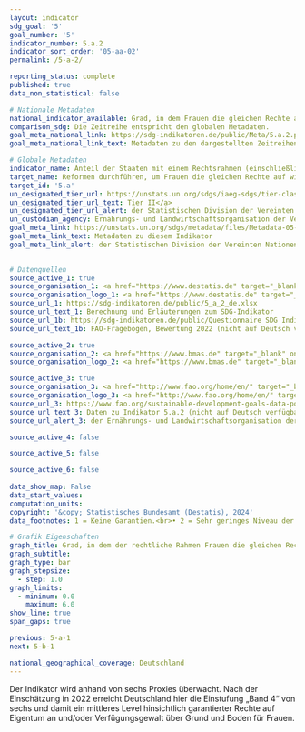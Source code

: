 ```yaml
---
layout: indicator    
sdg_goal: '5'    
goal_number: '5'    
indicator_number: 5.a.2    
indicator_sort_order: '05-aa-02'    
permalink: /5-a-2/    

reporting_status: complete    
published: true    
data_non_statistical: false    

# Nationale Metadaten    
national_indicator_available: Grad, in dem Frauen die gleichen Rechte auf Eigentum an und/oder Verfügungsgewalt über Grund und Boden garantiert wird    
comparison_sdg: Die Zeitreihe entspricht den globalen Metadaten.    
goal_meta_national_link: https://sdg-indikatoren.de/public/Meta/5.a.2.pdf
goal_meta_national_link_text: Metadaten zu den dargestellten Zeitreihen    

# Globale Metadaten    
indicator_name: Anteil der Staaten mit einem Rechtsrahmen (einschließlich Gewohnheitsrecht), der Frauen die gleichen Rechte auf Eigentum an und/oder Verfügungsgewalt über Grund und Boden garantiert    
target_name: Reformen durchführen, um Frauen die gleichen Rechte auf wirtschaftliche Ressourcen sowie Zugang zu Grundeigentum und zur Verfügungsgewalt über Grund und Boden und sonstige Vermögensformen, zu Finanzdienstleistungen, Erbschaften und natürlichen Ressourcen zu verschaffen, im Einklang mit den nationalen Rechtsvorschriften    
target_id: '5.a'    
un_designated_tier_url: https://unstats.un.org/sdgs/iaeg-sdgs/tier-classification/'    
un_designated_tier_url_text: Tier II</a>    
un_designated_tier_url_alert: der Statistischen Division der Vereinten Nationen    
un_custodian_agency: Ernährungs- und Landwirtschaftsorganisation der Vereinten Nationen (FAO)    
goal_meta_link: https://unstats.un.org/sdgs/metadata/files/Metadata-05-0A-02.pdf    
goal_meta_link_text: Metadaten zu diesem Indikator    
goal_meta_link_alert: der Statistischen Division der Vereinten Nationen    
    

# Datenquellen
source_active_1: true
source_organisation_1: <a href="https://www.destatis.de" target="_blank"> Statistisches Bundesamt (Destatis) </a>
source_organisation_logo_1: <a href="https://www.destatis.de" target="_blank"><img src="https://sdg-indikatoren.de/public/OrgImgDe/destatis.png" alt="Logo destatis" style="height:60px; width:148px"/></a>
source_url_1: https://sdg-indikatoren.de/public/5_a_2_de.xlsx
source_url_text_1: Berechnung und Erläuterungen zum SDG-Indikator
source_url_1b: https://sdg-indikatoren.de/public/Questionnaire SDG Indicator 5.a.2.pdf
source_url_text_1b: FAO-Fragebogen, Bewertung 2022 (nicht auf Deutsch verfügbar)

source_active_2: true
source_organisation_2: <a href="https://www.bmas.de" target="_blank" onclick="return confirm_alert('des Bundesministeriums für Arbeit und Soziales','De');"> Bundesministerium für Arbeit und Soziales (BMAS) </a>
source_organisation_logo_2: <a href="https://www.bmas.de" target="_blank" onclick="return confirm_alert('des Bundesministeriums für Arbeit und Soziales','De');"><img src="https://sdg-indikatoren.de/public/OrgImgDe/bmas.png" alt="Logo bmas" style="height:60px; width:148px"/></a>

source_active_3: true
source_organisation_3: <a href="http://www.fao.org/home/en/" target="_blank" onclick="return confirm_alert('der Ernährungs- und Landwirtschaftsorganisation der Vereinten Nationen','De');"> Ernährungs- und Landwirtschaftsorganisation der Vereinten Nationen </a>
source_organisation_logo_3: <a href="http://www.fao.org/home/en/" target="_blank" onclick="return confirm_alert('der Ernährungs- und Landwirtschaftsorganisation der Vereinten Nationen','De');"><img src="https://sdg-indikatoren.de/public/OrgImgDe/fao.png" alt="Logo fao" style="height:60px; width:148px"/></a>
source_url_3: https://www.fao.org/sustainable-development-goals-data-portal/data/indicators/5a2-women-s-equal-rights-to-land-ownership/en
source_url_text_3: Daten zu Indikator 5.a.2 (nicht auf Deutsch verfügbar)
source_url_alert_3: der Ernährungs- und Landwirtschaftsorganisation der Vereinten Nationen

source_active_4: false

source_active_5: false

source_active_6: false
    
data_show_map: False    
data_start_values:     
computation_units:     
copyright: '&copy; Statistisches Bundesamt (Destatis), 2024'    
data_footnotes: 1 = Keine Garantien.<br>• 2 = Sehr geringes Niveau der Garantien.<br>• 3 = Geringes Niveau der Garantien.<br>• 4 = Mittleres Niveau der Garantien.<br>• 5 = Hohe Garantien.<br>• 6 = Sehr hohes Niveau der Garantien.<br>• Daten sind erst ab 2022 verfügbar.    

# Grafik Eigenschaften    
graph_title: Grad, in dem der rechtliche Rahmen Frauen die gleichen Rechte auf Eigentum an und/oder Verfügungsgewalt über Grund und Boden garantiert
graph_subtitle:     
graph_type: bar
graph_stepsize: 
  - step: 1.0    
graph_limits:
  - minimum: 0.0
    maximum: 6.0
show_line: true
span_gaps: true    

previous: 5-a-1    
next: 5-b-1    

national_geographical_coverage: Deutschland    
---
```



Der Indikator wird anhand von sechs Proxies überwacht. Nach der Einschätzung in 2022 erreicht Deutschland hier die Einstufung „Band 4“ von sechs und damit ein mittleres Level hinsichtlich garantierter Rechte auf Eigentum an und/oder Verfügungsgewalt über Grund und Boden für Frauen.